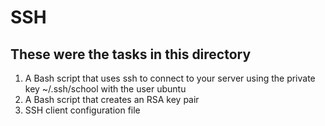 # SSH
## These were the tasks in this directory
1. A Bash script that uses ssh to connect to your server using the private key ~/.ssh/school with the user ubuntu
2. A Bash script that creates an RSA key pair
3. SSH client configuration file
